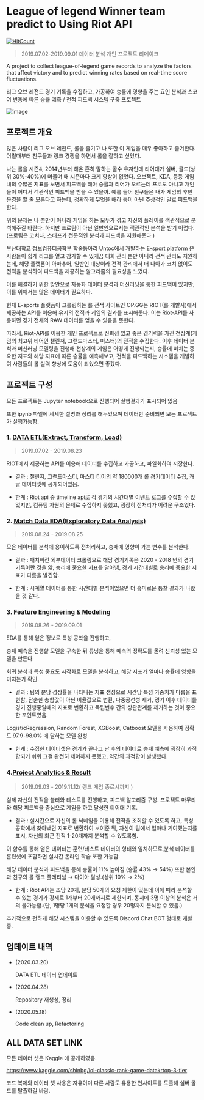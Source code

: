 # League of legend Winner team predict to Using Riot API
[![HitCount](http://hits.dwyl.com/tensi3165/League-of-Legends-Match-Predict-Feedback-Project.svg)](http://hits.dwyl.com/tensi3165/League-of-Legends-Match-Predict-Feedback-Project)

> 2019.07.02-2019.09.01 데이터 분석 개인 프로젝트 리메이크

A project to collect league-of-legend game records to analyze the factors that affect victory and to predict winning rates based on real-time score fluctuations.

리그 오브 레전드 경기 기록을 수집하고, 가공하여 승률에 영향을 주는 요인 분석과 스코어 변동에 따른 승률 예측 / 전적 피드백 시스템 구축 프로젝트

![image](https://i.imgur.com/8YdHEAB.jpg)

## 프로젝트 개요

많은 사람이 리그 오브 레전드, 롤을 즐기고 나 또한 이 게임을 매우 좋아하고 즐겨한다. 어릴때부터 친구들과 랭크 경쟁을 하면서 롤을 잘하고 싶었다.

나는 롤을 시즌4, 2014년부터 해온 흔히 말하는 골수 유저인데 티어대가 실버, 골드(상위 30%-40%)에 머물며 매 시즌마다 크게 향상이 없었다. 오브젝트, KDA, 등등 게임 내의 수많은 지표를 보면서 피드백을 해야 승률과 티어가 오르는데 프로도 아니고 개인들이 어디서 객관적인 피드백을 받을 수 있을까.
예를 들어 친구들은 내가 게임의 후반 운영을 할 줄 모른다고 하는데, 정확하게 무엇을 해라 등이 아닌 추상적인 말로 피드백을 한다. 

위의 문제는 나 뿐만이 아니라 게임을 하는 모두가 겪고 자신의 플레이를 객관적으로 분석해주길 바란다. 하지만 프로팀이 아닌 일반인으로서는 객관적인 분석을 받기 어렵다. (프로팀은 코치나, 스태프가 전문적인 분석과 피드백을 지원해준다.)

부산대학교 정보컴퓨터공학부 학술동아리 Untoc에서 개발하는 [E-sport platform](https://github.com/tensi3165/Esports_platform) 은 사람들이 쉽게 리그를 열고 참가할 수 있게끔 대회 관리 뿐만 아니라 전적 관리도 지원하는데, 해당 플랫폼이 아마추어, 일반인 대상이라 전적 관리에서 더 나아가 코치 없이도 전적을 분석하여 피드백을 제공하는 알고리즘의 필요성을 느꼈다.

이를 해결하기 위한 방안으로 자동화 데이터 분석과 머신러닝을 통한 피드백이 있지만, 이를 위해서는 많은 데이터가 필요하다.

현재 E-sports 플랫폼이 크롤링하는 롤 전적 사이트인 OP.GG는 RIOT(롤 개발사)에서 제공하는 API를 이용해 유저의 전적과 게임의 결과를 표시해준다. 이는 Riot-API를 사용하면 경기 전체의 RAW 데이터를 얻을 수 있음을 뜻한다.

따라서, Riot-API를 이용한 개인 프로젝트로 신뢰성 있고 좋은 경기력을 가진 천상계(게임의 최고위 티어인 챌린저, 그랜드마스터, 마스터)의 전적을 수집한다.
이후 데이터 분석과 머신러닝 모델링을 진행해 천상계의 게임은 어떻게 진행되는지, 승률에 미치는 중요한 지표와 해당 지표에 따른 승률을 예측해보고, 전적을 피드백하는 시스템을 개발하여 사람들의 롤 실력 향상에 도움이 되었으면 좋겠다.

## 프로젝트 구성

모든 프로젝트는 Jupyter notebook으로 진행되어 실행결과가 표시되어 있음

또한 ipynb 파일에 세세한 설명과 정리를 해두었으며 데이터만 준비되면 모든 프로젝트가 실행가능함.

### 1. [DATA ETL(Extract, Transform, Load)](https://github.com/tensi3165/League-of-Legends-Match-Predict-Feedback-Project/blob/master/Match%20Data%20ETL.ipynb)

> 2019.07.02 - 2019.08.23

RIOT에서 제공하는 API를 이용해 데이터를 수집하고 가공하고, 파일화하여 저장한다.

* 결과 : 챌린저, 그랜드마스터, 마스터 티어의 약 180000개 롤 경기데이터 수집, 캐글 데이터셋에 공개되어있음.

* 한계 : Riot api 중 timeline api로 각 경기의 시간대별 이벤트 로그를 수집할 수 있었지만, 컴퓨팅 자원의 문제로 수집하지 못했고, 굉장히 전처리가 어려운 구조였다.

### 2. [Match Data EDA(Exploratory Data Analysis)](https://github.com/tensi3165/League-of-Legends-Match-Predict-Feedback-Project/blob/master/Data%20EDA.ipynb)

> 2019.08.24 - 2019.08.25

모은 데이터를 분석에 용이하도록 전처리하고, 승패에 영향이 가는 변수를 분석한다.

* 결과 : 패치버전 외부데이터 크롤링으로 해당 경기기록은 2020 - 2018 년의 경기기록이란 것을 앎, 승리에 중요한 지표를 알아냄, 경기 시간대별로 승리에 중요한 지표가 다름을 발견함.

* 한계 : 시계열 데이터를 통한 시간대별 분석이었으면 더 흥미로운 통찰 결과가 나왔을 것 같다.

### 3. [Feature Engineering & Modeling](https://github.com/tensi3165/League-of-Legends-Match-Predict-Feedback-Project/blob/master/Analysis%20Modeling.ipynb)

> 2019.08.26 - 2019.09.01

EDA를 통해 얻은 정보로 특성 공학을 진행하고,

승패 예측을 진행할 모델을 구축한 뒤 튜닝을 통해 예측의 정확도를 올려 신뢰성 있는 모델을 만든다.

회귀 분석과 특성 중요도 시각화로 모델을 분석하고, 해당 지표가 얼마나 승률에 영향을 미치는가 확인.

* 결과 : 팀의 분당 성장률을 나타내는 지표 생성으로 시간당 특성 가중치가 다름을 표현함, 단순한 총합값이 아닌 비율값으로 변환, 다중공선성 제거, 
경기 이후 데이터를 경기 진행중일때의 지표로 변환하고 독립변수 간의 상관관계를 제거하는 것이 중요한 포인트였음. 

LogisticRegression, Random Forest, XGBoost, Catboost 모델을 사용하여 정확도 97.9-98.0% 에 달하는 모델 완성

* 한계 : 수집한 데이터셋은 경기가 끝나고 난 후의 데이터로 승패 예측에 굉장히 과적합되기 쉬워 그걸 완전히 제어하지 못했고, 약간의 과적합이 발생했다.

### 4.[Project Analytics & Result](https://github.com/tensi3165/League-of-Legends-Match-Predict-Feedback-Project/blob/master/Collect%20UserData%20Pipeline.ipynb)

> 2019.09.03 - 2019.11.12( 랭크 게임 종료시까지 )

실제 자신의 전적을 불러와 테스트를 진행하고, 피드백 알고리즘 구성.
프로젝트 마무리와 해당 피드백을 중심으로 게임을 하고 달성한 티어대 기록.

* 결과 : 실시간으로 자신의 롤 닉네임을 이용해 전적을 조회할 수 있도록 하고, 특성 공학에서 찾아냈던 지표로 변환하여 보여준 뒤, 자신이 팀에서 얼마나 기여했는지를 표시, 자신의 최근 전적 1-20개까지 분석할 수 있도록함. 

이 함수를 통해 얻은 데이터는 훈련/테스트 데이터의 형태와 일치하므로,분석 데이터를 훈련셋에 포함하면 실시간 온라인 학습 또한 가능함.

해당 데이터 분석과 피드백을 통해 승률이 11% 높아짐.(승률 43% → 54%) 또한 본인과 친구의 롤 랭크 플레티넘 → 다이아 달성.(상위 10% → 2%)

* 한계 : Riot API는 초당 20개, 분당 50개의 요청 제한이 있는데 이에 따라 분석할 수 있는 경기가 강제로 1개부터 20개까지로 제한되며, 동시에 3명 이상의 분석은 거의 불가능함.(단, 1명당 1개의 분석을 요청할 경우 20명까지 분석할 수 있음.)

추가적으로 편하게 해당 시스템을 이용할 수 있도록 Discord Chat BOT 형태로 개발중.

## 업데이트 내역

* (2020.03.20)
  
  DATA ETL 데이터 업데이트

* (2020.04.28)

  Repository 재생성, 정리

* (2020.05.18)

  Code clean up, Refactoring
  
## ALL DATA SET LINK

모든 데이터 셋은 Kaggle 에 공개하였음.

<https://www.kaggle.com/shinbg/lol-classic-rank-game-datakrtop-3-tier>

코드 복제와 데이터 셋 사용은 자유이며 다른 사람도 유용한 인사이트를 도출해 실버 골드를 탈출하길 바람.
